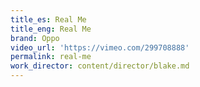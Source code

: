 ```yaml
---
title_es: Real Me
title_eng: Real Me
brand: Oppo
video_url: 'https://vimeo.com/299708888'
permalink: real-me
work_director: content/director/blake.md
---
```


